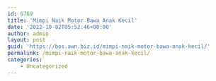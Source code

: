 ```yaml
---
id: 6769
title: 'Mimpi Naik Motor Bawa Anak Kecil'
date: '2022-10-02T05:52:46+00:00'
author: admin
layout: post
guid: 'https://bos.awn.biz.id/mimpi-naik-motor-bawa-anak-kecil/'
permalink: /mimpi-naik-motor-bawa-anak-kecil/
categories:
    - Uncategorized
---
```


